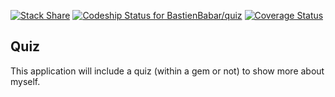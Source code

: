 [![Stack Share](http://img.shields.io/badge/tech-stack-0690fa.svg?style=flat)](http://stackshare.io/BastienBabar/quiz)
[![Codeship Status for BastienBabar/quiz](https://codeship.com/projects/5413f7c0-66a5-0133-fcc4-72bdfd530753/status?branch=master)](https://codeship.com/projects/113821)
[![Coverage Status](https://coveralls.io/repos/github/BastienBabar/quiz/badge.svg?branch=master)](https://coveralls.io/github/BastienBabar/quiz?branch=master)

## Quiz

This application will include a quiz (within a gem or not) to show more about myself.

